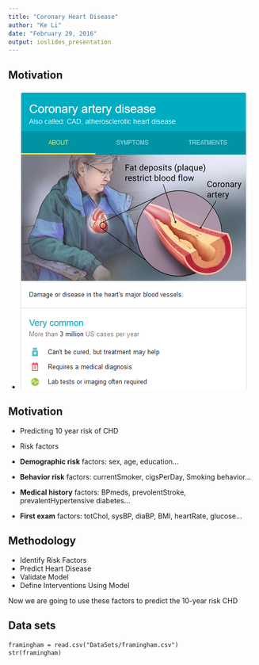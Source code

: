 ```yaml
---
title: "Coronary Heart Disease"
author: "Ke Li"
date: "February 29, 2016"
output: ioslides_presentation
---
```

## Motivation
- ![google](images/chd_google.png)

## Motivation

+ Predicting 10 year risk of CHD

+ Risk factors

+ **Demographic risk** factors: sex, age, education...

+ **Behavior risk** factors: currentSmoker, cigsPerDay, Smoking behavior...

+ **Medical history** factors: BPmeds, prevolentStroke, prevalentHypertensive diabetes...

+ **First exam** factors: totChol, sysBP, diaBP, BMI, heartRate, glucose...


## Methodology

- Identify Risk Factors
- Predict Heart Disease
- Validate Model
- Define Interventions Using Model

Now we are going to use these factors to predict the 10-year risk CHD

## Data sets

```{r}
framingham = read.csv("DataSets/framingham.csv")
str(framingham)
```
